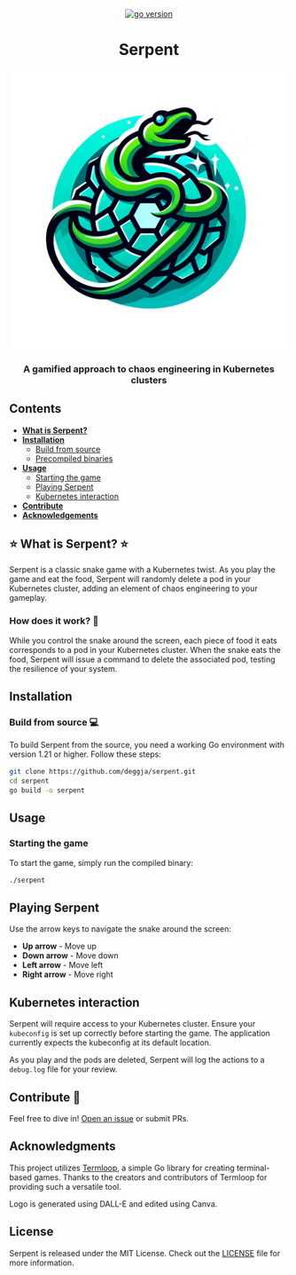 <div align="center">
  <a href="https://go.dev/">
    <img src="https://img.shields.io/badge/Go-v1.21-brightgreen.svg" alt="go version">
  </a>
</div>

<div align="center">

  <h1>Serpent</h1>

  ![logo](logo.png)

  <h3>A gamified approach to chaos engineering in Kubernetes clusters</h3>

</div>

## Contents
- [**What is Serpent?**](#-what-is-serpent-)
- **[Installation](#installation)**
  - [Build from source](#build-from-source-)
  - [Precompiled binaries](#precompiled-binaries-)
- [**Usage**](#usage)
  - [Starting the game](#starting-the-game-)
  - [Playing Serpent](#playing-serpent-)
  - [Kubernetes interaction](#kubernetes-interaction-)
- [**Contribute**](#contribute-)
- [**Acknowledgements**](#acknowledgments)

## ⭐ What is Serpent? ⭐

Serpent is a classic snake game with a Kubernetes twist. As you play the game and eat the food, Serpent will randomly delete a pod in your Kubernetes cluster, adding an element of chaos engineering to your gameplay.

### How does it work? 🤔

While you control the snake around the screen, each piece of food it eats corresponds to a pod in your Kubernetes cluster. When the snake eats the food, Serpent will issue a command to delete the associated pod, testing the resilience of your system.

## Installation

### Build from source 💻

To build Serpent from the source, you need a working Go environment with version 1.21 or higher. Follow these steps:

```sh
git clone https://github.com/deggja/serpent.git
cd serpent
go build -o serpent
```

## Usage

### Starting the game

To start the game, simply run the compiled binary:

```sh
./serpent
```

## Playing Serpent

Use the arrow keys to navigate the snake around the screen:

- **Up arrow** - Move up
- **Down arrow** - Move down
- **Left arrow** - Move left
- **Right arrow** - Move right

## Kubernetes interaction

Serpent will require access to your Kubernetes cluster. Ensure your `kubeconfig` is set up correctly before starting the game. The application currently expects the kubeconfig at its default location.

As you play and the pods are deleted, Serpent will log the actions to a `debug.log` file for your review.

## Contribute 🔨

Feel free to dive in! [Open an issue](https://github.com/deggja/serpent/issues) or submit PRs.

## Acknowledgments

This project utilizes [Termloop](https://github.com/JoelOtter/termloop), a simple Go library for creating terminal-based games. Thanks to the creators and contributors of Termloop for providing such a versatile tool.

Logo is generated using DALL-E and edited using Canva.

## License

Serpent is released under the MIT License. Check out the [LICENSE](https://github.com/deggja/serpent/LICENSE) file for more information.